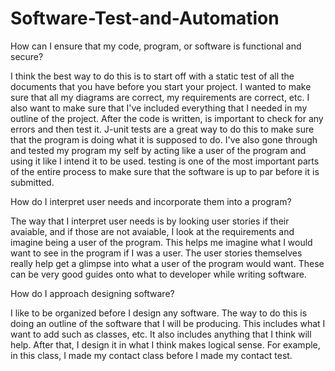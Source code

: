 # Software-Test-and-Automation

How can I ensure that my code, program, or software is functional and secure?

I think the best way to do this is to start off with a static test of all the documents that you have before you start your project. I wanted to make sure that all my diagrams are correct, my requirements are correct, etc. I also want to make sure that I've included everything that I needed in my outline of the project. After the code is written, is important to check for any errors and then test it. J-unit tests are a great way to do this to make sure that the program is doing what it is supposed to do. I've also gone through and tested my program my self by acting like a user of the program and using it like I intend it to be used. testing is one of the most important parts of the entire process to make sure that the software is up to par before it is submitted.

How do I interpret user needs and incorporate them into a program?

The way that I interpret user needs is by looking user stories if their avaiable, and if those are not avaiable, I look at the requirements and imagine being a user of the program. This helps me imagine what I would want to see in the program if I was a user. The user stories themselves really help get a glimpse into what a user of the program would want. These can be very good guides onto what to developer while writing software. 

How do I approach designing software?

I like to be organized before I design any software. The way to do this is doing an outline of the software that I will be producing. This includes what I want to add such as classes, etc. It also includes anything that I think will help. After that, I design it in what I think makes logical sense. For example, in this class, I made my contact class before I made my contact test. 
